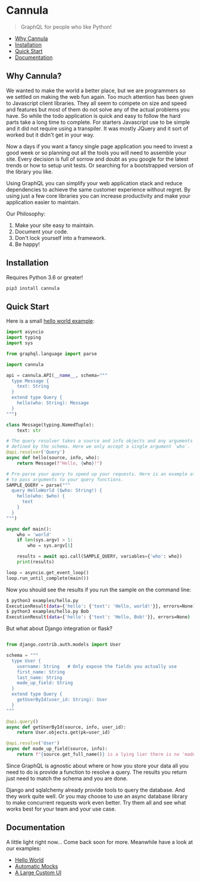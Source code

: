 # Cannula

> GraphQL for people who like Python!

* [Why Cannula](#why)
* [Installation](#install)
* [Quick Start](#start)
* [Documentation](#docs)

<h2 id="why">Why Cannula?</h2>

We wanted to make the world a better place, but we are programmers so we settled
on making the web fun again. Too much attention has been given to Javascript
client libraries. They all seem to compete on size and speed and features but
most of them do not solve any of the actual problems you have. So while the
todo application is quick and easy to follow the hard parts take a long time
to complete. For starters Javascript use to be simple and it did not require
using a transpiler. It was mostly JQuery and it sort of worked but it didn't
get in your way.

Now a days if you want a fancy single page application you need to invest a
good week or so planning out all the tools you will need to assemble your site.
Every decision is full of sorrow and doubt as you google for the latest trends
or how to setup unit tests. Or searching for a bootstrapped version of the
library you like.

Using GraphQL you can simplify your web application stack and reduce
dependencies to achieve the same customer experience without regret. By using
just a few core libraries you can increase productivity and make your
application easier to maintain.

Our Philosophy:
1. Make your site easy to maintain.
2. Document your code.
3. Don't lock yourself into a framework.
4. Be happy!

<h2 id="install">Installation</h2>

Requires Python 3.6 or greater!

```bash
pip3 install cannula
```

<h2 id="start">Quick Start</h2>

Here is a small [hello world example](examples/hello.py):

```python
import asyncio
import typing
import sys

from graphql.language import parse

import cannula

api = cannula.API(__name__, schema="""
  type Message {
    text: String
  }
  extend type Query {
    hello(who: String): Message
  }
""")

class Message(typing.NamedTuple):
    text: str

# The query resolver takes a source and info objects and any arguments
# defined by the schema. Here we only accept a single argument `who`.
@api.resolver('Query')
async def hello(source, info, who):
    return Message(f"Hello, {who}!")

# Pre-parse your query to speed up your requests. Here is an example of how
# to pass arguments to your query functions.
SAMPLE_QUERY = parse("""
  query HelloWorld ($who: String!) {
    hello(who: $who) {
      text
    }
  }
""")

async def main():
    who = 'world'
    if len(sys.argv) > 1:
        who = sys.argv[1]

    results = await api.call(SAMPLE_QUERY, variables={'who': who})
    print(results)

loop = asyncio.get_event_loop()
loop.run_until_complete(main())
```

Now you should see the results if you run the sample on the command line:

```bash
$ python3 examples/hello.py
ExecutionResult(data={'hello': {'text': 'Hello, world!'}}, errors=None)
$ python3 examples/hello.py Bob
ExecutionResult(data={'hello': {'text': 'Hello, Bob!'}}, errors=None)
```

But what about Django integration or flask?

```python

from django.contrib.auth.models import User

schema = """
  type User {
    username: String   # Only expose the fields you actually use
    first_name: String
    last_name: String
    made_up_field: String
  }
  extend type Query {
    getUserById(user_id: String): User
  }
"""

@api.query()
async def getUserById(source, info, user_id):
    return User.objects.get(pk=user_id)

@api.resolve('User')
async def made_up_field(source, info):
    return f"{source.get_full_name()} is a lying lier there is no 'made_up_field'"
```

Since GraphQL is agnostic about where or how you store your data all you need
to do is provide a function to resolve a query. The results you return just
need to match the schema and you are done.

Django and sqlalchemy already provide tools to query the database. And they
work quite well. Or you may choose to use an async database library to make
concurrent requests work even better. Try them all and see what works best for
your team and your use case.


<h2 id="docs">Documentation</h2>

A little light right now... Come back soon for more. Meanwhile have a look at
our examples:

* [Hello World](./examples/hello.py)
* [Automatic Mocks](./examples/mocks.py)
* [A Large Custom UI](./examples/cloud)
